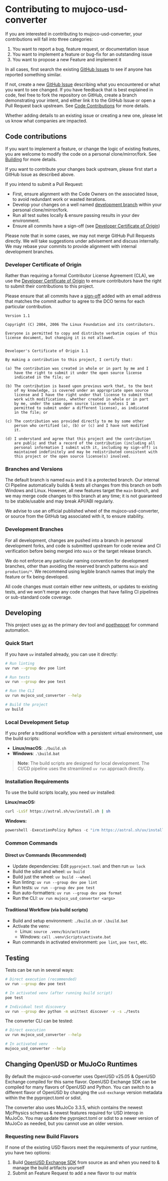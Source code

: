 # Contributing to mujoco-usd-converter

If you are interested in contributing to mujoco-usd-converter, your contributions will fall
into three categories:
1. You want to report a bug, feature request, or documentation issue
2. You want to implement a feature or bug-fix for an outstanding issue
3. You want to propose a new Feature and implement it

In all cases, first search the existing [GitHub Issues](https://github.com/newton-physics/mujoco-usd-converter/issues) to see if anyone has reported something similar.

If not, create a new [GitHub Issue](https://github.com/newton-physics/mujoco-usd-converter/issues/new/choose) describing what you encountered or what you want to see changed. If you have feedback that is best explained in code, feel free to fork the repository on GitHub, create a branch demonstrating your intent, and either link it to the GitHub Issue or open a Pull Request back upstream. See [Code Contributions](#code-contributions) for more details.

Whether adding details to an existing issue or creating a new one, please let us know what companies are impacted.

## Code contributions

If you want to implement a feature, or change the logic of existing features, you are welcome to modify the code on a personal clone/mirror/fork. See [Building](#building) for more details.

If you want to contribute your changes back upstream, please first start a GitHub Issue as described above.

If you intend to submit a Pull Request:
- First, ensure alignment with the Code Owners on the associated Issue, to avoid redundant work or wasted iterations.
- Develop your changes on a well named [development branch](#development-branches) within your personal clone/mirror/fork.
- Run all test suites locally & ensure passing results in your dev environment.
- Ensure all commits have a sign-off (see [Developer Certificate of Origin](#developer-certificate-of-origin))

Please note that in some cases, we may not merge GitHub Pull Requests directly. We will take suggestions under advisement and discuss internally. We may rebase your commits to provide alignment with internal development branches.

### Developer Certificate of Origin

Rather than requiring a formal Contributor License Agreement (CLA), we use the [Developer Certificate of Origin](https://developercertificate.org/) to ensure contributors have the right to submit their contributions to this project.

Please ensure that all commits have a [sign-off](https://git-scm.com/docs/git-commit#Documentation/git-commit.txt-code--signoffcode) added with an email address that matches the commit author to agree to the DCO terms for each particular contribution.

```text
Version 1.1

Copyright (C) 2004, 2006 The Linux Foundation and its contributors.

Everyone is permitted to copy and distribute verbatim copies of this
license document, but changing it is not allowed.


Developer's Certificate of Origin 1.1

By making a contribution to this project, I certify that:

(a) The contribution was created in whole or in part by me and I
    have the right to submit it under the open source license
    indicated in the file; or

(b) The contribution is based upon previous work that, to the best
    of my knowledge, is covered under an appropriate open source
    license and I have the right under that license to submit that
    work with modifications, whether created in whole or in part
    by me, under the same open source license (unless I am
    permitted to submit under a different license), as indicated
    in the file; or

(c) The contribution was provided directly to me by some other
    person who certified (a), (b) or (c) and I have not modified
    it.

(d) I understand and agree that this project and the contribution
    are public and that a record of the contribution (including all
    personal information I submit with it, including my sign-off) is
    maintained indefinitely and may be redistributed consistent with
    this project or the open source license(s) involved.
```

### Branches and Versions

The default branch is named `main` and it is a protected branch. Our internal CI Pipeline automatically builds & tests all changes from this branch on both Windows and Linux. However, all new features target the `main` branch, and we may merge code changes to this branch at any time; it is not guaranteed to be stable/usable and may break API/ABI regularly.

We advise to use an official published wheel of the mujoco-usd-converter, or source from the GitHub tag associated with it, to ensure stability.

### Development Branches

For all development, changes are pushed into a branch in personal development forks, and code is submitted upstream for code review and CI verification before being merged into `main` or the target release branch.

We do not enforce any particular naming convention for development branches, other than avoiding the reserved branch patterns `main` and `production/*`. We recommend using legible branch names that imply the feature or fix being developed.

All code changes must contain either new unittests, or updates to existing tests, and we won't merge any code changes that have failing CI pipelines or sub-standard code coverage.

## Developing

This project uses [uv](https://docs.astral.sh/uv/) as the primary dev tool and [poethepoet](https://github.com/nat-n/poethepoet) for command automation.

### Quick Start

If you have `uv` installed already, you can use it directly:

```bash
# Run linting
uv run --group dev poe lint

# Run tests
uv run --group dev poe test

# Run the CLI
uv run mujoco_usd_converter --help

# Build the project
uv build
```

### Local Development Setup

If you prefer a traditional workflow with a persistent virtual environment, use the build scripts:

- **Linux/macOS**: `./build.sh`
- **Windows**: `.\build.bat`

> **Note**: The build scripts are designed for local development. The CI/CD pipeline uses the streamlined `uv run` approach directly.

### Installation Requirements

To use the build scripts locally, you need uv installed:

**Linux/macOS:**
```bash
curl -LsSf https://astral.sh/uv/install.sh | sh
```

**Windows:**
```powershell
powershell -ExecutionPolicy ByPass -c "irm https://astral.sh/uv/install.ps1 | iex"
```

### Common Commands

#### Direct uv Commands (Recommended)
- Update dependencies: Edit `pyproject.toml` and then run `uv lock`
- Build the sdist and wheel: `uv build`
- Build just the wheel: `uv build --wheel`
- Run linting: `uv run --group dev poe lint`
- Run tests: `uv run --group dev poe test`
- Run auto-formatters: `uv run --group dev poe format`
- Run the CLI: `uv run mujoco_usd_converter <args>`

#### Traditional Workflow (via build scripts)
- Build and setup environment: `./build.sh` or `.\build.bat`
- Activate the venv:
    - Linux: `source .venv/bin/activate`
    - Windows: `call .venv\Scripts\activate.bat`
- Run commands in activated environment: `poe lint`, `poe test`, etc.

## Testing

Tests can be run in several ways:

```bash
# Direct execution (recommended)
uv run --group dev poe test

# In activated venv (after running build script)
poe test

# Individual test discovery
uv run --group dev python -m unittest discover -v -s ./tests
```

The converter CLI can be tested:

```bash
# Direct execution
uv run mujoco_usd_converter --help

# In activated venv
mujoco_usd_converter --help
```

## Changing OpenUSD or MuJoCo Runtimes

By default the mujoco-usd-converter uses OpenUSD v25.05 & OpenUSD Exchange compiled for this same flavor. OpenUSD Exchange SDK can be compiled for many flavors of OpenUSD and Python. You can switch to a different flavor of OpenUSD by changing the `usd-exchange` version metadata within the the pyproject.toml or sdist.

The converter also uses MuJoCo 3.3.5, which contains the newest MjcPhysics schemas & newest features required for USD interop in MuJoCo. You may update the pyproject.toml or sdist to a newer version of MuJoCo as needed, but you cannot use an older version.

### Requesting new Build Flavors

If none of the existing USD flavors meet the requirements of your runtime, you have two options:
1. Build [OpenUSD Exchange SDK](https://github.com/NVIDIA-Omniverse/usd-exchange) from source as and when you need to & manage the build artifacts yourself
2. Submit an Feature Request to add a new flavor to our matrix

